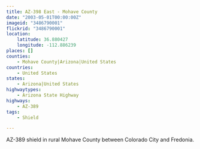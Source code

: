 ```yaml
---
title: AZ-398 East - Mohave County
date: "2003-05-01T00:00:00Z"
imageid: "3486790001"
flickrid: "3486790001"
location:
    latitude: 36.880427
    longitude: -112.886239
places: []
counties:
    - Mohave County|Arizona|United States
countries:
    - United States
states:
    - Arizona|United States
highwaytypes:
    - Arizona State Highway
highways:
    - AZ-389
tags:
    - Shield

---
```

AZ-389 shield in rural Mohave County between Colorado City and Fredonia.